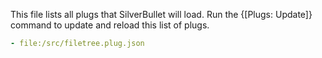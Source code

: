 This file lists all plugs that SilverBullet will load. Run the {[Plugs: Update]} command to update and reload this list of plugs.

```yaml
- file:/src/filetree.plug.json
```

